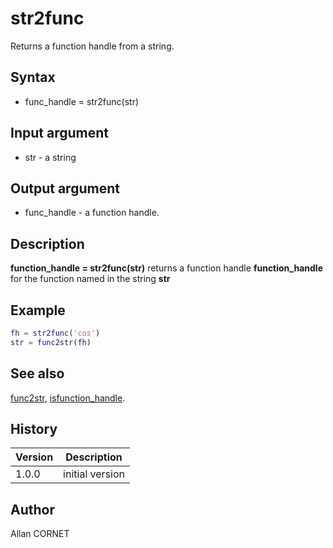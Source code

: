 

# str2func

Returns a function handle from a string.

## Syntax

- func_handle = str2func(str)

## Input argument

 - str - a string

## Output argument

 - func_handle - a function handle.

## Description


  <p><b>function_handle = str2func(str)</b> returns a function handle <b>function_handle</b> for the function named in the string <b>str</b></p>


## Example

```matlab
fh = str2func('cos')
str = func2str(fh)
```

## See also

[func2str](func2str.md), [isfunction_handle](isfunction_handle.md).
## History

|Version|Description|
|------|------|
|1.0.0|initial version|


## Author

Allan CORNET



